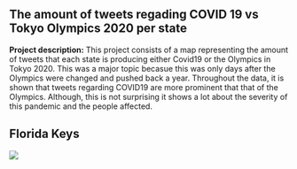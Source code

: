 ## The amount of tweets regading COVID 19 vs Tokyo Olympics 2020 per state

**Project description:** This project consists of a map representing the amount of tweets that each state is producing either Covid19 or the Olympics in Tokyo 2020. This was a major topic becasue this was only days after the Olympics were changed and pushed back a year. Throughout the data, it is shown that tweets regarding COVID19 are more prominent that that of the Olympics. Although, this is not surprising it shows a lot about the severity of this pandemic and the people affected.
## Florida Keys

<img src="../images/covidolym."/>
